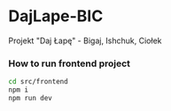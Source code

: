 # DajLape-BIC
Projekt "Daj Łapę" - Bigaj, Ishchuk, Ciołek

### How to run frontend project

```sh
cd src/frontend
npm i
npm run dev
```